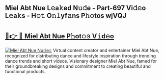 ## Miel Abt Nue L𝚎a𝚔ed N𝚞𝚍e - Part-697 Vi𝚍𝚎o L𝚎a𝚔s - H𝚘𝚝 O𝚗𝚕yf𝚊ns P𝚑𝚘tos wjVQJ

# <h2><a href="http://kf6bfa7.oniu.top/?m=Miel+Abt+Nue">🔗👉 🔴 Miel Abt Nue P𝚑ot𝚘𝚜 V𝚒d𝚎o</a></h2>

[![Miel Abt Nue Nu𝚍e𝚜](https://i.imgur.com/0qMVB7G.gif)](http://kf6bfa7.oniu.top/?m=Miel+Abt+Nue)
Virtual content creator and entertainer Miel Abt Nue, recognized for distributing dance and lifestyle inspiration through trending dance trends and short videos. Visionary designer Miel Abt Nue, famed for their groundbreaking designs and commitment to creating beautiful and functional products.  

